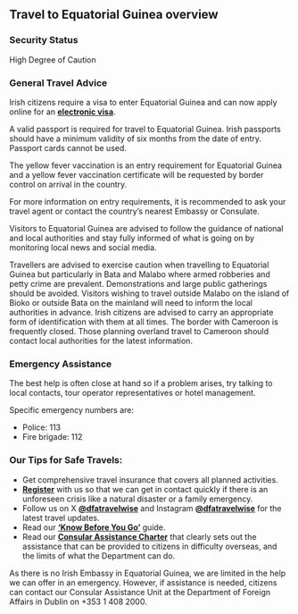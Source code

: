 ## Travel to Equatorial Guinea overview

### **Security Status**

High Degree of Caution

### **General Travel Advice**

Irish citizens require a visa to enter Equatorial Guinea and can now apply online for an [**electronic visa**](https://equatorialguinea-evisa.com/).

A valid passport is required for travel to Equatorial Guinea. Irish passports should have a minimum validity of six months from the date of entry. Passport cards cannot be used.

The yellow fever vaccination is an entry requirement for Equatorial Guinea and a yellow fever vaccination certificate will be requested by border control on arrival in the country.

For more information on entry requirements, it is recommended to ask your travel agent or contact the country’s nearest Embassy or Consulate.

Visitors to Equatorial Guinea are advised to follow the guidance of national and local authorities and stay fully informed of what is going on by monitoring local news and social media.

Travellers are advised to exercise caution when travelling to Equatorial Guinea but particularly in Bata and Malabo where armed robberies and petty crime are prevalent. Demonstrations and large public gatherings should be avoided. Visitors wishing to travel outside Malabo on the island of Bioko or outside Bata on the mainland will need to inform the local authorities in advance. Irish citizens are advised to carry an appropriate form of identification with them at all times. The border with Cameroon is frequently closed. Those planning overland travel to Cameroon should contact local authorities for the latest information.

### **Emergency Assistance**

The best help is often close at hand so if a problem arises, try talking to local contacts, tour operator representatives or hotel management.

Specific emergency numbers are:

* Police: 113
* Fire brigade: 112

### **Our Tips for Safe Travels:**

* Get comprehensive travel insurance that covers all planned activities.
* [**Register**](https://www.ireland.ie/en/dfa/overseas-travel/citizens-registration/) with us so that we can get in contact quickly if there is an unforeseen crisis like a natural disaster or a family emergency.
* Follow us on X [**@dfatravelwise**](https://www.twitter.com/DFATravelWise) and Instagram [**@dfatravelwise**](https://www.instagram.com/dfatravelwise/) for the latest travel updates.
* Read our [**‘Know Before You Go’**](https://www.ireland.ie/en/dfa/overseas-travel/know-before-you-go/) guide.
* Read our [**Consular Assistance Charter**](https://www.ireland.ie/en/dfa/overseas-travel/assistance-abroad/consular-assistance-charter/) that clearly sets out the assistance that can be provided to citizens in difficulty overseas, and the limits of what the Department can do.

As there is no Irish Embassy in Equatorial Guinea, we are limited in the help we can offer in an emergency. However, if assistance is needed, citizens can contact our Consular Assistance Unit at the Department of Foreign Affairs in Dublin on +353 1 408 2000.